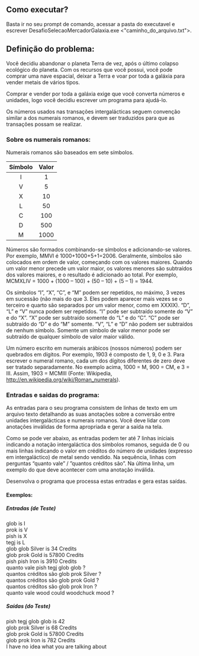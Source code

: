 <h2> Como executar? </h2>
Basta ir no seu prompt de comando, acessar a pasta do executavel e escrever DesafioSelecaoMercadorGalaxia.exe <"caminho_do_arquivo.txt">.

<h2>Definição do problema:</h2>

Você decidiu abandonar o planeta Terra de vez, após o último colapso ecológico do planeta. Com os recursos que você possui, você pode comprar uma nave espacial, deixar a Terra e voar por toda a galáxia para vender metais de vários tipos.

Comprar e vender por toda a galáxia exige que você converta números e unidades, logo você decidiu escrever um programa para ajudá-lo.

Os números usados nas transações intergalácticas seguem convenção similar a dos numerais romanos, e devem ser traduzidos para que as transações possam se realizar.

<h3>Sobre os numerais romanos:</h3>
Numerais romanos são baseados em sete símbolos.

<table style="text-align:center;">
  <thead>
    <th>Símbolo</th>
    <th>Valor</th>
  </thead>
  <tbody>
    <tr>
      <td>I</td>
      <td>1</td>
    </tr>
    <tr>
      <td>V</td>
      <td>5</td>
    </tr>
    <tr>
      <td>X</td>
      <td>10</td>
    </tr>
    <tr>
      <td>L</td>
      <td>50</td>
    </tr>
    <tr>
      <td>C</td>
      <td>100</td>
    </tr>
    <tr>
      <td>D</td>
      <td>500</td>
    </tr>
    <tr>
      <td>M</td>
      <td>1000</td>
    </tr>
  </tbody>
</table>

Números são formados combinando-se símbolos e adicionando-se valores. Por exemplo, MMVI é 1000+1000+5+1=2006. Geralmente, símbolos são colocados em ordem de valor, começando com os valores maiores. Quando um valor menor precede um valor maior, os valores menores são subtraídos dos valores maiores, e o resultado é adicionado ao total. Por exemplo, MCMXLIV = 1000 + (1000 – 100) + (50 – 10) + (5 – 1) = 1944.

Os símbolos “I”, “X”, “C”, e “M” podem ser repetidos, no máximo, 3 vezes em sucessão (não mais do que 3. Eles podem aparecer mais vezes se o terceiro e quarto são separados por um valor menor, como em XXXIX). “D”, “L” e “V” nunca podem ser repetidos. “I” pode ser subtraído somente do “V” e do “X”. “X” pode ser subtraído somente do “L” e do “C”. “C” pode ser subtraído do “D” e do “M” somente. “V”, “L” e “D” não podem ser subtraídos de nenhum símbolo. Somente um símbolo de valor menor pode ser subtraído de qualquer símbolo de valor maior válido.

Um número escrito em numerais arábicos (nossos números) podem ser quebrados em dígitos. Por exemplo, 1903 é composto de 1, 9, 0 e 3. Para escrever o numeral romano, cada um dos dígitos diferentes de zero deve ser tratado separadamente. No exemplo acima, 1000 = M, 900 = CM, e 3 = III. Assim, 1903 = MCMIII (Fonte: Wikipedia, http://en.wikipedia.org/wiki/Roman_numerals).

<h3>Entradas e saidas do programa:</h3>
As entradas para o seu programa consistem de linhas de texto em um arquivo texto detalhando as suas anotações sobre a conversão entre unidades intergalácticas e numerais romanos. Você deve lidar com anotações inválidas de forma apropriada e gerar a saída na tela.

Como se pode ver abaixo, as entradas podem ter até 7 linhas iniciais indicando a notação intergaláctica dos símbolos romanos, seguida de 0 ou mais linhas indicando o valor em créditos do número de unidades (expresso em intergaláctico) de metal sendo vendido. Na sequência, linhas com perguntas “quanto vale” / ”quantos créditos são”. Na última linha, um exemplo do que deve acontecer com uma anotação inválida. 

Desenvolva o programa que processa estas entradas e gera estas saídas.

<h4>Exemplos:</h4>
<h5>Entradas (de Teste)</h5>
glob is I<br>
prok is V<br>
pish is X<br>
tegj is L<br>
glob glob Silver is 34 Credits<br>
glob prok Gold is 57800 Credits<br>
pish pish Iron is 3910 Credits<br>
quanto vale pish tegj glob glob ?<br>
quantos créditos são glob prok Silver ?<br>
quantos créditos são glob prok Gold ?<br>
quantos créditos são glob prok Iron ?<br>
quanto vale wood could woodchuck mood ?<br>

<h5>Saídas (do Teste)</h5>
pish tegj glob glob is 42<br>
glob prok Silver is 68 Credits<br>
glob prok Gold is 57800 Credits<br>
glob prok Iron is 782 Credits<br>
I have no idea what you are talking about<br>
